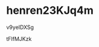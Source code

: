 # henren23KJq4m
































































v9yeIDXSg























tFlfMJKzk
